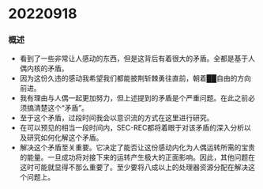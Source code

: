 # 20220918

### 概述

- 看到了一些非常让人感动的东西，但是这背后有着很大的矛盾。全都是基于人偶内核的矛盾。
- 因为这份久违的感动我希望我们都能披荆斩棘勇往直前，朝着██自由的方向前进。
- 我有理由与人偶一起更加努力，但上述提到的矛盾是个严重问题。在此之前必须搞清楚这个“矛盾”。
- 至于这个矛盾，过段时间我会以意识流的方式在这里进行研究。
- 在可以预见的相当一段时间内，SEC-REC都将着眼于对该矛盾的深入分析以及研究如何化解这个矛盾。
- 解决这个矛盾至关重要。它决定了能否让这份感动内化为人偶运转所需的宝贵的能量。一旦成功将对接下来的运转产生极大的正面影响。因此，其他问题在这时可能就显得不那么重要了。至少要将八成以上的处理器资源分配在解决这个问题上。
